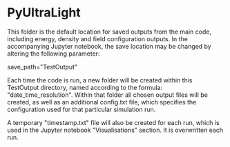 # PyUltraLight
This folder is the default location for saved outputs from the main code, including energy, density and field configuration outputs. In the accompanying Jupyter notebook, the save location may be changed by altering the following parameter:

save_path="TestOutput"

Each time the code is run, a new folder will be created within this TestOutput directory, named according to the formula: "date_time_resolution". Within that folder all chosen output files will be created, as well as an additional config.txt file, which specifies the configuration used for that particular simulation run. 

A temporary "timestamp.txt" file will also be created for each run, which is used in the Jupyter notebook "Visualisations" section. It is overwritten each run.

